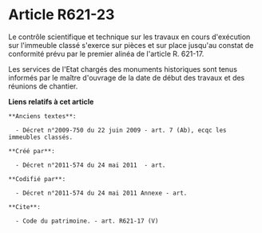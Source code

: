 # Article R621-23

Le contrôle scientifique et technique sur les travaux en cours d'exécution sur l'immeuble classé s'exerce sur pièces et sur
place jusqu'au constat de conformité prévu par le premier alinéa de l'article R. 621-17. 

Les services de l'Etat chargés des monuments historiques sont tenus informés par le maître d'ouvrage de la date de début des
travaux et des réunions de chantier.

**Liens relatifs à cet article**

	**Anciens textes**:

	  - Décret n°2009-750 du 22 juin 2009 - art. 7 (Ab), ecqc les immeubles classés.

	**Créé par**:

	  - Décret n°2011-574 du 24 mai 2011  - art.

	**Codifié par**:

	  - Décret n°2011-574 du 24 mai 2011 Annexe - art.

	**Cite**:

	  - Code du patrimoine. - art. R621-17 (V)
